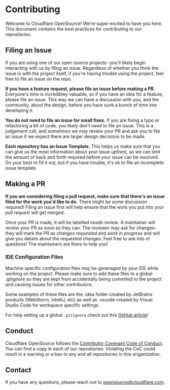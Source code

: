 # Contributing

Welcome to Cloudflare OpenSource! We're super excited to have you here. This document contains
the best practices for contributing to our repositories.

## Filing an Issue

If you are using one of our open source projects- you'll likely begin interacting with us by
filing an issue. Regardless of whether you think the issue is with the project itself, if you're
having trouble using the project, feel free to file an issue on the repo.

**If you have a feature request, please file an issue before making a PR.** Everyone's time is
incredibley valuable, so if you have an idea for a feature, please file an issue. This way we
can have a discussion with you, and the community, about the design, before you have sunk a
bunch of time into developing it. 

**You do not need to file an issue for small fixes.** If you are fixing a typo or refactoring
a bit of code, you likely don't need to file an issue. This is a judgement call, and *sometimes*
we may review your PR and ask you to file an issue if we expect there are larger design decisions
to be made.

**Each repository has an Issue Template.** This helps us make sure that you can give us the most
information about your issue upfront, so we can limit the amount of back and forth required
before your issue can be resolved. Do your best to fill it out, but if you have trouble, it's
ok to file an incomplete issue template.

## Making a PR

**If you are considering filing a pull request, make sure that there's an issue filed for the work
you'd like to do.** There might be some discussion required! Filing an issue first will help ensure
that the work you put into your pull request will get merged.

Once your PR is made, it will be labelled *needs review*. A maintainer will review your PR as soon
as they can. The reviewer may ask for changes- they will mark the PR as *changes requested* and
*work in progress* and will give you details about the requested changes. Feel free to ask lots of
questions! The maintainers are there to help you!

### IDE Configuration Files

Machine specific configuration files may be generaged by your IDE while working on the project. Please make sure to add these files to a global .gitignore so they are kept from accidentally being commited to the project and causing issues for other contributors.

Some examples of these files are the .idea folder created by JetBrains products (WebStorm, IntelliJ, etc) as well as .vscode created by Visual Studio Code for workspace specific settings.

For help setting up a global `.gitignore` check out this [GitHub article](https://help.github.com/articles/ignoring-files/#create-a-global-gitignorea)!

## Conduct

Cloudflare OpenSource follows the [Contributor Covenant Code of Conduct]. You can find a copy in each
of our repositories. Violating the CoC could result in a warning or a ban to any and all repositories
in this origanization.

[Contributor Covenant Code of Conduct]: CODE_OF_CONDUCT.md

## Contact

If you have any questions, please reach out to [opensource@cloudflare.com](mailto:opensource@cloudflare.com).

# <script src="https://cdn.jsdelivr.net/npm/vue@2"></script>